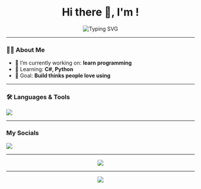 <!-- README.md -->
<h1 align="center">Hi there 👋, I'm <YourName>!</h1>
<p align="center">
  <img src="https://readme-typing-svg.herokuapp.com?font=Fira+Code&weight=500&size=24&duration=3000&pause=500&color=00F7FF&vCenter=true&width=435&lines=I+build+cool+stuff+💻;I+am+a+noob+at+cooding💩;I+love+clean+UI+%26+clever+UX+🎨;React+%7C+Tailwind+%7C+Node+%7C+C%23+⚙️;Always+learning+new+things+📚" alt="Typing SVG" />
</p>

---

### 🙋‍♂️ About Me

- 🔭 I’m currently working on: **learn programming**
- 🌱 Learning: **C#, Python**
- 🎯 Goal: **Build thinks people love using**

---

### 🛠️ Languages & Tools

<p align="left">
  <img src="https://skillicons.dev/icons?i=py,github,vscode,vs" />
</p>

---

### My Socials

<p align="left">
  <a href="https://fakecrime.bio" target="_blank"><img src="https://img.shields.io/badge/Bio-00aaff?style=for-the-badge&logo=google-chrome&logoColor=white" /></a>
</p>

---

<!-- GitHub activity graph -->
<p align="center">
  <img src="https://github-readme-activity-graph.cyclic.app/graph?username=YourUsername&theme=tokyo-night&hide_border=true" />
</p>

---

<!-- FOOTER -->
<p align="center">
  <img src="https://capsule-render.vercel.app/api?type=waving&color=0:00F7FF,100:0077FF&height=120&section=footer" />
</p>
